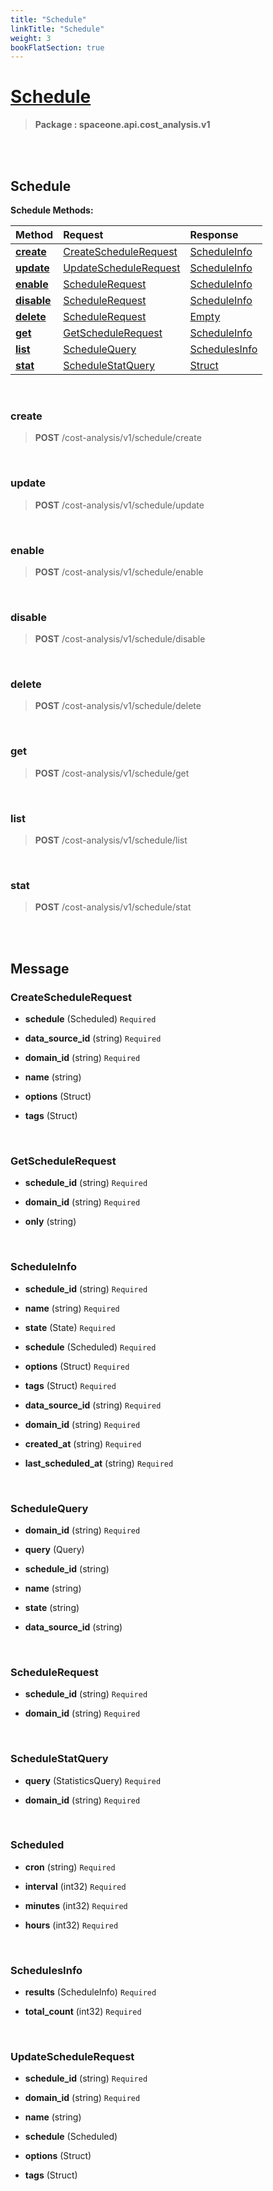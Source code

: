 ```yaml
---
title: "Schedule"
linkTitle: "Schedule"
weight: 3
bookFlatSection: true
---
```

# [Schedule](#Schedule)



>  **Package : spaceone.api.cost_analysis.v1**

<br>
<br>

## Schedule





**Schedule Methods:**


| Method | Request | Response |
| :----- | :-------- | :-------- |
| [**create**](./Schedule#create) | [CreateScheduleRequest](Schedule#createschedulerequest) | [ScheduleInfo](./Schedule#scheduleinfo) |
| [**update**](./Schedule#update) | [UpdateScheduleRequest](Schedule#updateschedulerequest) | [ScheduleInfo](./Schedule#scheduleinfo) |
| [**enable**](./Schedule#enable) | [ScheduleRequest](Schedule#schedulerequest) | [ScheduleInfo](./Schedule#scheduleinfo) |
| [**disable**](./Schedule#disable) | [ScheduleRequest](Schedule#schedulerequest) | [ScheduleInfo](./Schedule#scheduleinfo) |
| [**delete**](./Schedule#delete) | [ScheduleRequest](Schedule#schedulerequest) | [Empty](./Schedule#empty) |
| [**get**](./Schedule#get) | [GetScheduleRequest](Schedule#getschedulerequest) | [ScheduleInfo](./Schedule#scheduleinfo) |
| [**list**](./Schedule#list) | [ScheduleQuery](Schedule#schedulequery) | [SchedulesInfo](./Schedule#schedulesinfo) |
| [**stat**](./Schedule#stat) | [ScheduleStatQuery](Schedule#schedulestatquery) | [Struct](./Schedule#struct) |



    
<br>

### create





> **POST** /cost-analysis/v1/schedule/create
>






    
<br>

### update





> **POST** /cost-analysis/v1/schedule/update
>






    
<br>

### enable





> **POST** /cost-analysis/v1/schedule/enable
>






    
<br>

### disable





> **POST** /cost-analysis/v1/schedule/disable
>






    
<br>

### delete





> **POST** /cost-analysis/v1/schedule/delete
>






    
<br>

### get





> **POST** /cost-analysis/v1/schedule/get
>






    
<br>

### list





> **POST** /cost-analysis/v1/schedule/list
>






    
<br>

### stat





> **POST** /cost-analysis/v1/schedule/stat
>






    


<br>
<br>

## Message



### CreateScheduleRequest
* **schedule** (Scheduled)  `Required` 

    
* **data_source_id** (string)  `Required` 

    
* **domain_id** (string)  `Required` 

    
* **name** (string) 

    
* **options** (Struct) 

    
* **tags** (Struct) 

    <br>

### GetScheduleRequest
* **schedule_id** (string)  `Required` 

    
* **domain_id** (string)  `Required` 

    
* **only** (string) 

    <br>

### ScheduleInfo
* **schedule_id** (string)  `Required` 

    
* **name** (string)  `Required` 

    
* **state** (State)  `Required` 

    
* **schedule** (Scheduled)  `Required` 

    
* **options** (Struct)  `Required` 

    
* **tags** (Struct)  `Required` 

    
* **data_source_id** (string)  `Required` 

    
* **domain_id** (string)  `Required` 

    
* **created_at** (string)  `Required` 

    
* **last_scheduled_at** (string)  `Required` 

    <br>

### ScheduleQuery
* **domain_id** (string)  `Required` 

    
* **query** (Query) 

    
* **schedule_id** (string) 

    
* **name** (string) 

    
* **state** (string) 

    
* **data_source_id** (string) 

    <br>

### ScheduleRequest
* **schedule_id** (string)  `Required` 

    
* **domain_id** (string)  `Required` 

    <br>

### ScheduleStatQuery
* **query** (StatisticsQuery)  `Required` 

    
* **domain_id** (string)  `Required` 

    <br>

### Scheduled
* **cron** (string)  `Required` 

    
* **interval** (int32)  `Required` 

    
* **minutes** (int32)  `Required` 

    
* **hours** (int32)  `Required` 

    <br>

### SchedulesInfo
* **results** (ScheduleInfo)  `Required` 

    
* **total_count** (int32)  `Required` 

    <br>

### UpdateScheduleRequest
* **schedule_id** (string)  `Required` 

    
* **domain_id** (string)  `Required` 

    
* **name** (string) 

    
* **schedule** (Scheduled) 

    
* **options** (Struct) 

    
* **tags** (Struct) 

    <br>
